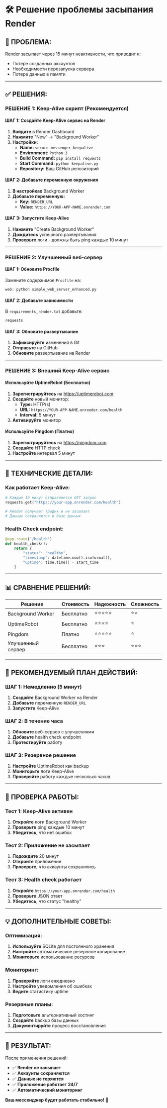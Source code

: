 # 🛠️ Решение проблемы засыпания Render

## 🚨 **ПРОБЛЕМА:**
Render засыпает через 15 минут неактивности, что приводит к:
- Потере созданных аккаунтов
- Необходимости перезапуска сервера
- Потере данных в памяти

---

## ✅ **РЕШЕНИЯ:**

### **РЕШЕНИЕ 1: Keep-Alive скрипт (Рекомендуется)**

#### **ШАГ 1: Создайте Keep-Alive сервис на Render**
1. **Войдите** в Render Dashboard
2. **Нажмите** "New" → "Background Worker"
3. **Настройки:**
   - **Name:** `secure-messenger-keepalive`
   - **Environment:** `Python 3`
   - **Build Command:** `pip install requests`
   - **Start Command:** `python keepalive.py`
   - **Repository:** Ваш GitHub репозиторий

#### **ШАГ 2: Добавьте переменную окружения**
1. **В настройках** Background Worker
2. **Добавьте переменную:**
   - **Key:** `RENDER_URL`
   - **Value:** `https://YOUR-APP-NAME.onrender.com`

#### **ШАГ 3: Запустите Keep-Alive**
1. **Нажмите** "Create Background Worker"
2. **Дождитесь** успешного развертывания
3. **Проверьте** логи - должны быть ping каждые 10 минут

---

### **РЕШЕНИЕ 2: Улучшенный веб-сервер**

#### **ШАГ 1: Обновите Procfile**
Замените содержимое `Procfile` на:
```
web: python simple_web_server_enhanced.py
```

#### **ШАГ 2: Добавьте зависимости**
В `requirements_render.txt` добавьте:
```
requests
```

#### **ШАГ 3: Обновите развертывание**
1. **Зафиксируйте** изменения в Git
2. **Отправьте** на GitHub
3. **Обновите** развертывание на Render

---

### **РЕШЕНИЕ 3: Внешний Keep-Alive сервис**

#### **Используйте UptimeRobot (Бесплатно)**
1. **Зарегистрируйтесь** на https://uptimerobot.com
2. **Создайте** новый монитор:
   - **Type:** HTTP(s)
   - **URL:** `https://YOUR-APP-NAME.onrender.com/health`
   - **Interval:** 5 минут
3. **Активируйте** монитор

#### **Используйте Pingdom (Платно)**
1. **Зарегистрируйтесь** на https://pingdom.com
2. **Создайте** HTTP check
3. **Настройте** интервал 5 минут

---

## 🔧 **ТЕХНИЧЕСКИЕ ДЕТАЛИ:**

### **Как работает Keep-Alive:**
```python
# Каждые 10 минут отправляется GET запрос
requests.get("https://your-app.onrender.com/health")

# Render получает трафик и не засыпает
# Данные сохраняются в базе данных
```

### **Health Check endpoint:**
```python
@app.route('/health')
def health_check():
    return {
        "status": "healthy",
        "timestamp": datetime.now().isoformat(),
        "uptime": time.time() - start_time
    }
```

---

## 📊 **СРАВНЕНИЕ РЕШЕНИЙ:**

| Решение | Стоимость | Надежность | Сложность |
|---------|-----------|------------|-----------|
| Background Worker | Бесплатно | ⭐⭐⭐⭐⭐ | ⭐⭐ |
| UptimeRobot | Бесплатно | ⭐⭐⭐⭐ | ⭐ |
| Pingdom | Платно | ⭐⭐⭐⭐⭐ | ⭐ |
| Улучшенный сервер | Бесплатно | ⭐⭐⭐ | ⭐⭐⭐ |

---

## 🚀 **РЕКОМЕНДУЕМЫЙ ПЛАН ДЕЙСТВИЙ:**

### **ШАГ 1: Немедленно (5 минут)**
1. **Создайте** Background Worker на Render
2. **Добавьте** переменную `RENDER_URL`
3. **Запустите** Keep-Alive

### **ШАГ 2: В течение часа**
1. **Обновите** веб-сервер с улучшениями
2. **Добавьте** health check endpoint
3. **Протестируйте** работу

### **ШАГ 3: Резервное решение**
1. **Настройте** UptimeRobot как backup
2. **Мониторьте** логи Keep-Alive
3. **Проверяйте** работу каждые несколько часов

---

## 🎯 **ПРОВЕРКА РАБОТЫ:**

### **Тест 1: Keep-Alive активен**
1. **Откройте** логи Background Worker
2. **Проверьте** ping каждые 10 минут
3. **Убедитесь**, что нет ошибок

### **Тест 2: Приложение не засыпает**
1. **Подождите** 20 минут
2. **Откройте** приложение
3. **Проверьте**, что аккаунты сохранились

### **Тест 3: Health check работает**
1. **Откройте** `https://your-app.onrender.com/health`
2. **Проверьте** JSON ответ
3. **Убедитесь**, что статус "healthy"

---

## 💡 **ДОПОЛНИТЕЛЬНЫЕ СОВЕТЫ:**

### **Оптимизация:**
1. **Используйте** SQLite для постоянного хранения
2. **Настройте** автоматическое резервное копирование
3. **Мониторьте** использование ресурсов

### **Мониторинг:**
1. **Проверяйте** логи ежедневно
2. **Настройте** уведомления об ошибках
3. **Ведите** статистику uptime

### **Резервные планы:**
1. **Подготовьте** альтернативный хостинг
2. **Создайте** backup базы данных
3. **Документируйте** процесс восстановления

---

## 🎉 **РЕЗУЛЬТАТ:**

После применения решений:
- ✅ **Render не засыпает**
- ✅ **Аккаунты сохраняются**
- ✅ **Данные не теряются**
- ✅ **Приложение работает 24/7**
- ✅ **Автоматический мониторинг**

**Ваш мессенджер будет работать стабильно!** 🚀
